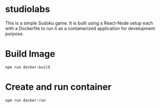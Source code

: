 # studiolabs

This is a simple Sudoku game.
It is built using a React-Node setup each with a Dockerfile to run it as a containerized application for development purpose.

# Build Image
```
npm run docker:build
```

# Create and run container

```
npm run docker:run
```
